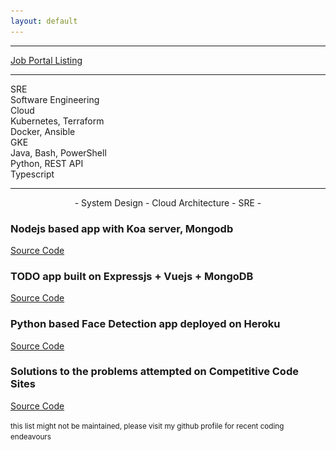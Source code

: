 ```yaml
---
layout: default
---
```


* * *

<a class="btn btn-primary" href="/careerpages" role="button">Job Portal Listing</a>


* * *

<div class="container">
  <div class="row">
    <div class="col">
      SRE
    </div>
    <div class="col">
      Software Engineering
    </div>
    <div class="col">
      Cloud
    </div>
  </div>
  <div class="row">
    <div class="col">
      Kubernetes, Terraform
    </div>
    <div class="col">
      Docker, Ansible
    </div>
    <div class="col">
      GKE
    </div>
  </div>
  <div class="row">
    <div class="col">
      Java, Bash, PowerShell
    </div>
    <div class="col">
      Python, REST API
    </div>
    <div class="col">
      Typescript
    </div>
  </div>
</div>

* * *
<center> - System Design - Cloud Architecture - SRE - </center>





### Nodejs based app with Koa server, Mongodb
[Source Code](https://github.com/rahbal/koa-web-app)


### TODO app built on Expressjs + Vuejs + MongoDB 
[Source Code](https://github.com/rahbal/VueMonExpress)


### Python based Face Detection app deployed on Heroku
[Source Code](https://github.com/rahbal/opencv-act)


[//]: ![face-detect](img/1.jpg)  


### Solutions to the problems attempted on Competitive Code Sites
[Source Code](https://github.com/rahbal/programming-situations)  

<small>this list might not be maintained, please visit my github profile for recent coding endeavours</small>










